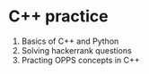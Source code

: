 # C++ practice

1. Basics of C++ and Python
2. Solving hackerrank questions
3. Practing OPPS concepts in C++ 

